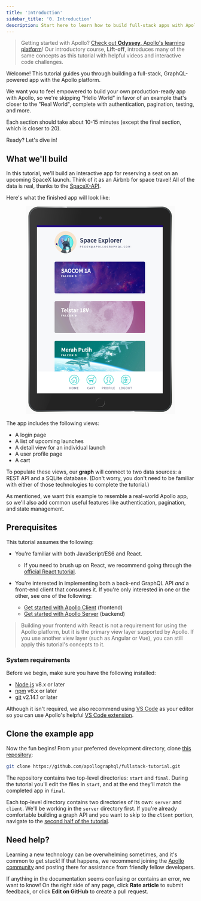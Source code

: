 ```yaml
---
title: 'Introduction'
sidebar_title: '0. Introduction'
description: Start here to learn how to build full-stack apps with Apollo
---
```


> Getting started with Apollo? [Check out **Odyssey**, Apollo's learning platform](https://odyssey.apollographql.com?utm_source=apollo_docs&utm_medium=referral)! Our introductory course, **Lift-off**, introduces many of the same concepts as this tutorial with helpful videos and interactive code challenges.

Welcome! This tutorial guides you through building a full-stack, GraphQL-powered app with the Apollo platform.

We want you to feel empowered to build your own production-ready app with Apollo, so
we're skipping "Hello World" in favor of an example that's closer to the "Real
World", complete with authentication, pagination, testing, and more.

Each section should take about 10-15 minutes (except the final section, which is closer to 20).

Ready? Let's dive in!

## What we'll build

In this tutorial, we'll build an interactive app for reserving a seat on an upcoming SpaceX launch. Think of it as an Airbnb for space travel! All of the data is real, thanks to the [SpaceX-API](https://github.com/r-spacex/SpaceX-API).

Here's what the finished app will look like:

<div style="text-align:center">
  <img src="../images/space-explorer.png" alt="Space explorer" width="400">
</div>

The app includes the following views:

* A login page
* A list of upcoming launches
* A detail view for an individual launch
* A user profile page
* A cart

To populate these views, our **graph** will connect to two data sources:
a REST API and a SQLite database. (Don't worry, you don't need to be familiar with
either of those technologies to complete the tutorial.)

As mentioned, we want this example to resemble a real-world Apollo app, so we'll
also add common useful features like authentication, pagination, and state
management.

## Prerequisites

This tutorial assumes the following:

* You're familiar with both JavaScript/ES6 and React.
    * If you need to brush up on React, we recommend going through the [official React tutorial](https://reactjs.org/tutorial/tutorial.html).

* You're interested in implementing both a back-end GraphQL API _and_ a front-end client that consumes it. If you're only interested in one or the other, see one of the following:
    * [Get started with Apollo Client](https://www.apollographql.com/docs/react/get-started/) (frontend)
    * [Get started with Apollo Server](https://www.apollographql.com/docs/apollo-server/getting-started/) (backend)

> Building your frontend with React is not a requirement for using the Apollo platform, but it is the primary view layer supported by Apollo. If you use another view layer (such as Angular or Vue), you can still apply this tutorial's concepts to it.

### System requirements

Before we begin, make sure you have the following installed:

- [Node.js](https://nodejs.org/) v8.x or later
- [npm](https://www.npmjs.com/) v6.x or later
- [git](https://git-scm.com/) v2.14.1 or later

Although it isn't required, we also recommend using [VS Code](https://code.visualstudio.com/)
as your editor so you can use Apollo's helpful [VS Code extension](https://marketplace.visualstudio.com/items?itemName=apollographql.vscode-apollo).

## Clone the example app

Now the fun begins! From your preferred development directory, clone [this repository](https://github.com/apollographql/fullstack-tutorial):

```bash
git clone https://github.com/apollographql/fullstack-tutorial.git
```

The repository contains two top-level directories: `start` and `final`. During the
tutorial you'll edit the files in `start`, and at the end they'll match the
completed app in `final`.

Each top-level directory contains two directories of its own: `server` and `client`. We'll be working in the `server` directory first. If you're already comfortable
building a graph API and you want to skip to the `client` portion, navigate to the [second half of the tutorial](/tutorial/client/).

## Need help?

Learning a new technology can be overwhelming sometimes, and it's common to get stuck! If that happens, we recommend joining the [Apollo community](https://community.apollographql.com/) and posting there for assistance from friendly fellow developers.

If anything in the documentation seems confusing or contains an error, we want to know! On the right side of any page, click **Rate article** to submit feedback, or click **Edit on GitHub** to create a pull request.
